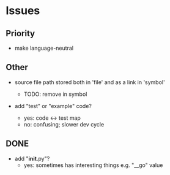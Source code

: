 # Issues

## Priority

* make language-neutral


## Other

* source file path stored both in 'file' and as a link in 'symbol'
  * TODO: remove in symbol

* add "test" or "example" code?
  * yes: code <-> test map
  * no: confusing; slower dev cycle

## DONE

* add "__init__.py"?
  * yes: sometimes has interesting things e.g. "__go" value
